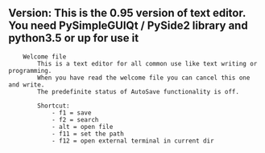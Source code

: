<html>
    <head>
        <meta charset="utf-8"> </meta>
    </head>
        <h2>
            Version:
                This is the 0.95 version of text editor.
                You need PySimpleGUIQt / PySide2 library and python3.5 or up for use it
        </h2>

        
        Welcome file
            This is a text editor for all common use like text writing or programming.
            When you have read the welcome file you can cancel this one and write.
            The predefinite status of AutoSave functionality is off.

            Shortcut:
                - f1 = save
                - f2 = search
                - alt = open file
                - f11 = set the path
                - f12 = open external terminal in current dir
</html>